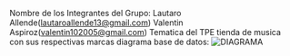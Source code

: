 Nombre de los Integrantes del Grupo:
Lautaro Allende(lautaroallende13@gmail.com)
Valentin Aspiroz(valentin102005@gmail.com)
Tematica del TPE tienda de musica con sus respectivas marcas
diagrama base de datos:
![DIAGRAMA](https://github.com/user-attachments/assets/f673e225-ea1c-4ae1-a4c9-121819cadb80)


